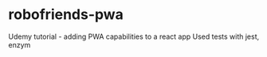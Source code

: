 # robofriends-pwa
Udemy tutorial - adding PWA capabilities to a react app
Used tests with jest, enzym

